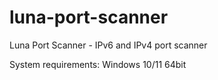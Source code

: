 # luna-port-scanner
Luna Port Scanner - IPv6 and IPv4 port scanner

System requirements: Windows 10/11 64bit
